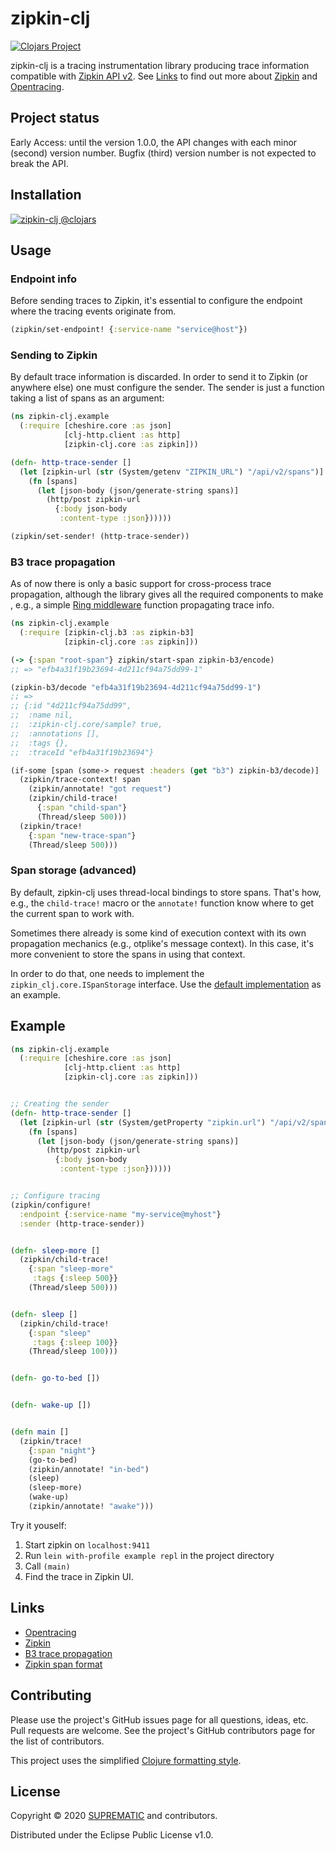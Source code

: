 # zipkin-clj

[![Clojars Project][clojars-shield]][clojars-project]

zipkin-clj is a tracing instrumentation library producing trace information
compatible with [Zipkin API v2][zipkin-api]. See [Links][#links] to find out
more about [Zipkin][zipkin] and [Opentracing][opentracing].

## Project status

Early Access: until the version 1.0.0, the API changes with each minor (second)
version number. Bugfix (third) version number is not expected to break the API.

## Installation

[![zipkin-clj @clojars][clojars-info]][clojars-project]

## Usage

### Endpoint info

Before sending traces to Zipkin, it's essential to configure the endpoint
where the tracing events originate from.

``` clojure
(zipkin/set-endpoint! {:service-name "service@host"})
```

### Sending to Zipkin

By default trace information is discarded. In order to send it to Zipkin
(or anywhere else) one must configure the sender. The sender is just a function
taking a list of spans as an argument:

``` clojure
(ns zipkin-clj.example
  (:require [cheshire.core :as json]
            [clj-http.client :as http]
            [zipkin-clj.core :as zipkin]))

(defn- http-trace-sender []
  (let [zipkin-url (str (System/getenv "ZIPKIN_URL") "/api/v2/spans")]
    (fn [spans]
      (let [json-body (json/generate-string spans)]
        (http/post zipkin-url
          {:body json-body
           :content-type :json})))))

(zipkin/set-sender! (http-trace-sender))
```

### B3 trace propagation

As of now there is only a basic support for cross-process trace propagation,
although the library gives all the required components to make , e.g., a simple
[Ring middleware][ring-middleware] function propagating trace info.

``` clojure
(ns zipkin-clj.example
  (:require [zipkin-clj.b3 :as zipkin-b3]
            [zipkin-clj.core :as zipkin]))

(-> {:span "root-span"} zipkin/start-span zipkin-b3/encode)
;; => "efb4a31f19b23694-4d211cf94a75dd99-1"

(zipkin-b3/decode "efb4a31f19b23694-4d211cf94a75dd99-1")
;; =>
;; {:id "4d211cf94a75dd99",
;;  :name nil,
;;  :zipkin-clj.core/sample? true,
;;  :annotations [],
;;  :tags {},
;;  :traceId "efb4a31f19b23694"}

(if-some [span (some-> request :headers (get "b3") zipkin-b3/decode)]
  (zipkin/trace-context! span
    (zipkin/annotate! "got request")
    (zipkin/child-trace!
      {:span "child-span"}
      (Thread/sleep 500)))
  (zipkin/trace!
    {:span "new-trace-span"}
    (Thread/sleep 500)))
```

### Span storage (advanced)

By default, zipkin-clj uses thread-local bindings to store spans.
That's how, e.g., the `child-trace!` macro or the `annotate!` function know
where to get the current span to work with.

Sometimes there already is some kind of execution context with its own
propagation mechanics (e.g., otplike's message context). In this case, it's
more convenient to store the spans in using that context.

In order to do that, one needs to implement the `zipkin_clj.core.ISpanStorage`
interface. Use the [default implementation][default-span-storage] as an
example.

## Example

``` clojure
(ns zipkin-clj.example
  (:require [cheshire.core :as json]
            [clj-http.client :as http]
            [zipkin-clj.core :as zipkin]))


;; Creating the sender
(defn- http-trace-sender []
  (let [zipkin-url (str (System/getProperty "zipkin.url") "/api/v2/spans")]
    (fn [spans]
      (let [json-body (json/generate-string spans)]
        (http/post zipkin-url
          {:body json-body
           :content-type :json})))))


;; Configure tracing
(zipkin/configure!
  :endpoint {:service-name "my-service@myhost"}
  :sender (http-trace-sender))


(defn- sleep-more []
  (zipkin/child-trace!
    {:span "sleep-more"
     :tags {:sleep 500}}
    (Thread/sleep 500)))


(defn- sleep []
  (zipkin/child-trace!
    {:span "sleep"
     :tags {:sleep 100}}
    (Thread/sleep 100)))


(defn- go-to-bed [])


(defn- wake-up [])


(defn main []
  (zipkin/trace!
    {:span "night"}
    (go-to-bed)
    (zipkin/annotate! "in-bed")
    (sleep)
    (sleep-more)
    (wake-up)
    (zipkin/annotate! "awake")))
```

Try it youself:

1. Start zipkin on `localhost:9411`
2. Run `lein with-profile example repl` in the project directory
3. Call `(main)`
4. Find the trace in Zipkin UI.

## Links

- [Opentracing][opentracing]
- [Zipkin][zipkin]
- [B3 trace propagation][zipkin-b3]
- [Zipkin span format][zipkin-api]

## Contributing

Please use the project's GitHub issues page for all questions, ideas,
etc. Pull requests are welcome. See the project's GitHub contributors
page for the list of contributors.

This project uses the simplified [Clojure formatting style][clojure-style].


## License

Copyright © 2020 [SUPREMATIC][suprematic] and contributors.

Distributed under the Eclipse Public License v1.0.

[#links]: https://github.com/suprematic/zipkin-clj#links
[#examples]: https://github.com/suprematic/zipkin-clj#example
[suprematic]: https://suprematic.de
[opentracing]: https://opentracing.io/
[zipkin]: https://zipkin.io
[zipkin-b3]: https://github.com/openzipkin/b3-propagation
[zipkin-api]: https://zipkin.io/zipkin-api/#/default/post_spans
[clojars-shield]: https://img.shields.io/clojars/v/zipkin-clj.svg
[clojars-info]: https://clojars.org/zipkin-clj/latest-version.svg
[clojars-project]: https://clojars.org/zipkin-clj
[ring-middleware]: https://github.com/ring-clojure/ring/wiki/Concepts#middleware
[default-span-storage]: https://github.com/suprematic/zipkin-clj/blob/master/src/zipkin_clj/core.clj#L46
[clojure-style]: https://tonsky.me/blog/clojurefmt/
